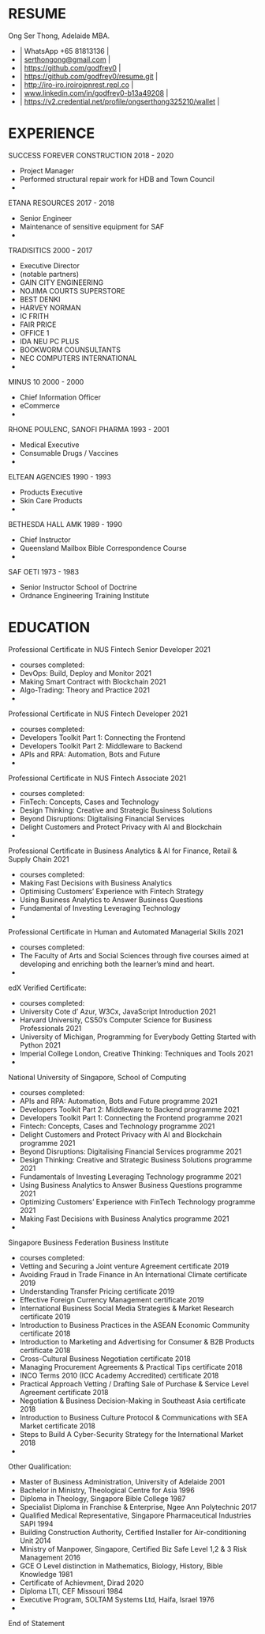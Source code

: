 # RESUME

Ong Ser Thong, Adelaide MBA.

- | WhatsApp +65 81813136 |
- | serthongong@gmail.com |
- | https://github.com/godfrey0 | 
- | https://github.com/godfrey0/resume.git |
- | http://iro-iro.iroirojpnrest.repl.co |
- | www.linkedin.com/in/godfrey0-b13a49208 | 
- | https://v2.credential.net/profile/ongserthong325210/wallet |

# EXPERIENCE
SUCCESS FOREVER CONSTRUCTION 2018 - 2020 
- Project Manager
- Performed structural repair work for HDB and Town Council
-
ETANA RESOURCES 2017 - 2018 
- Senior Engineer
- Maintenance of sensitive equipment for SAF
-
TRADISITICS 2000 - 2017
- Executive Director
- (notable partners)
- GAIN CITY ENGINEERING
- NOJIMA COURTS SUPERSTORE 
- BEST DENKI
- HARVEY NORMAN
- IC FRITH
- FAIR PRICE
- OFFICE 1
- IDA NEU PC PLUS
- BOOKWORM COUNSULTANTS
- NEC COMPUTERS INTERNATIONAL 
-
MINUS 10 2000 - 2000 
- Chief Information Officer 
- eCommerce 
-
RHONE POULENC, SANOFI PHARMA 1993 - 2001
- Medical Executive
- Consumable Drugs / Vaccines
-
ELTEAN AGENCIES 1990 - 1993
- Products Executive
- Skin Care Products
-
BETHESDA HALL AMK 1989 - 1990
- Chief Instructor
- Queensland Mailbox Bible Correspondence Course 
-
SAF OETI 1973 - 1983
- Senior Instructor School of Doctrine
- Ordnance Engineering Training Institute 
 
# EDUCATION
Professional Certificate in NUS Fintech Senior Developer 2021
- courses completed:
- DevOps: Build, Deploy and Monitor 2021
- Making Smart Contract with Blockchain 2021
- Algo-Trading: Theory and Practice 2021
-
Professional Certificate in NUS Fintech Developer 2021
- courses completed:
- Developers Toolkit Part 1: Connecting the Frontend 
- Developers Toolkit Part 2: Middleware to Backend 
- APIs and RPA: Automation, Bots and Future 
-
Professional Certificate in NUS Fintech Associate 2021 
- courses completed:
- FinTech: Concepts, Cases and Technology
- Design Thinking: Creative and Strategic Business Solutions 
- Beyond Disruptions: Digitalising Financial Services 
- Delight Customers and Protect Privacy with AI and Blockchain 
-
Professional Certificate in Business Analytics & AI for Finance, Retail & Supply Chain 2021
- courses completed:
- Making Fast Decisions with Business Analytics
- Optimising Customers’ Experience with Fintech Strategy 
- Using Business Analytics to Answer Business Questions 
- Fundamental of Investing Leveraging Technology 
-
Professional Certificate in Human and Automated Managerial Skills 2021
- courses completed:
- The Faculty of Arts and Social Sciences through five courses aimed at developing and enriching both the learner’s mind and heart. 
-
edX Verified Certificate:
- courses completed:
- University Cote d’ Azur, W3Cx, JavaScript Introduction 2021
- Harvard University, CS50’s Computer Science for Business Professionals 2021 
- University of Michigan, Programming for Everybody Getting Started with Python 2021 
- Imperial College London, Creative Thinking: Techniques and Tools 2021 
-
National University of Singapore, School of Computing
- courses completed:
- APIs and RPA: Automation, Bots and Future programme 2021
- Developers Toolkit Part 2: Middleware to Backend programme 2021
- Developers Toolkit Part 1: Connecting the Frontend programme 2021
- Fintech: Concepts, Cases and Technology programme 2021
- Delight Customers and Protect Privacy with AI and Blockchain programme 2021 
- Beyond Disruptions: Digitalising Financial Services programme 2021
- Design Thinking: Creative and Strategic Business Solutions programme 2021 
- Fundamentals of Investing Leveraging Technology programme 2021
- Using Business Analytics to Answer Business Questions programme 2021 
- Optimizing Customers’ Experience with FinTech Technology programme 2021 
- Making Fast Decisions with Business Analytics programme 2021
-
Singapore Business Federation Business Institute
- courses completed:
- Vetting and Securing a Joint venture Agreement certificate 2019
- Avoiding Fraud in Trade Finance in An International Climate certificate 2019
- Understanding Transfer Pricing certificate 2019
- Effective Foreign Currency Management certificate 2019
- International Business Social Media Strategies & Market Research certificate 2019
- Introduction to Business Practices in the ASEAN Economic Community certificate 2018 
- Introduction to Marketing and Advertising for Consumer & B2B Products certificate 2018 
- Cross-Cultural Business Negotiation certificate 2018
- Managing Procurement Agreements & Practical Tips certificate 2018
- INCO Terms 2010 (ICC Academy Accredited) certificate 2018
- Practical Approach Vetting / Drafting Sale of Purchase & Service Level Agreement certificate 2018 
- Negotiation & Business Decision-Making in Southeast Asia certificate 2018
- Introduction to Business Culture Protocol & Communications with SEA Market certificate 2018
- Steps to Build A Cyber-Security Strategy for the International Market 2018 
-
Other Qualification:
- Master of Business Administration, University of Adelaide 2001
- Bachelor in Ministry, Theological Centre for Asia 1996
- Diploma in Theology, Singapore Bible College 1987
- Specialist Diploma in Franchise & Enterprise, Ngee Ann Polytechnic 2017
- Qualified Medical Representative, Singapore Pharmaceutical Industries SAPI 1994 
- Building Construction Authority, Certified Installer for Air-conditioning Unit 2014
- Ministry of Manpower, Singapore, Certified Biz Safe Level 1,2 & 3 Risk Management 2016 
- GCE O Level distinction in Mathematics, Biology, History, Bible Knowledge 1981
- Certificate of Achievment, Dirad 2020
- Diploma LTI, CEF Missouri 1984
- Executive Program, SOLTAM Systems Ltd, Haifa, Israel 1976
-
End of Statement
